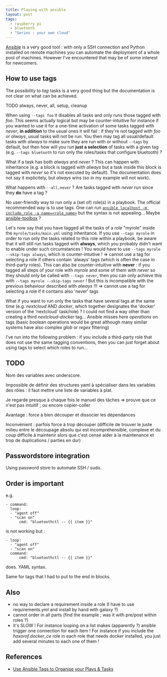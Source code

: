 ```yaml
---
title: Playing with ansible
layout: post
tags:
  - raspberry pi
  - bluetooth
  - "Series : your own cloud"
---
```


[Ansible](https://ansible.com) is a very good tool : with only a SSH connection and Python installed on remote machines you can automate the deployment of a whole pool of machines. However I've encountered that may be of some interest for newcomers.

## How to use tags

The possibility to *tag* tasks is a very good thing but the documentation is not clear on what can be achieved.

TODO always, never, all, setup, cleanup

When using `--tags foo` it disables all tasks and only runs those tagged with *foo*.
This seems actually logical but may be counter-intuitive for instance if you wanted to use it for a one-time activation of some tasks tagged with *never*, **in addition** to the usual ones it will fail : if they're not tagged with *foo* or *always*, usual tasks will not be run.
You then may tag all usual/default tasks with *always* to make sure they are run with or without `--tags` by default, but then how will you run **just a selection** of tasks with a given tag (e.g. `--tags bluetooth` to run only the roles/tasks that configure bluetooth) ?

What if a task has both *always* and *never* ? This can happen with inheritance (e.g. a block is tagged with *always* but a task inside this block is tagged with *never* so it's not executed by default). The documentation does not say it explicitely, but *always* wins (so in my example will not work).

What happens with `--all,never` ? Are tasks tagged with *never* run since they **do** have a tag ?

No user-friendly way to run only a (set of) role(s) in a playbook. The official recommended way is to use tags. One can run [`ansible localhost -m include_role -a name=<role_name>`](https://stackoverflow.com/questions/38350674/ansible-can-i-execute-role-from-command-line) but the syntax is not appealing... Maybe [ansible-toolbox](https://github.com/larsks/ansible-toolbox) ?

Let's now say that you have tagged all the tasks of a role "myrole" inside the `myrole/tasks/main.yml` using inheritance.
If you use `--tags myrole` in order to run only the tasks related to this role within a playbook, be aware that it will still run tasks tagged with **always**, which you probably didn't want to enable under such circumstances ! You would have to use `--tags myrole --skip-tags always`, which is counter-intuitive ! =>  cannot use a tag for selecting a role if others contain 'always' tags (which is often the case in third-party roles).
This can also be counter-intuitive with **never** : if you tagged all steps of your role with *myrole* and some of them with *never* so they should only be called with `--tags never`, then you can only achieve this with `--tags myrole --skip-tags never` ! But this is incompatible with the previous behaviour described with *always* !!! =>  cannot use a tag for selecting a role if it contains also 'never' tags

What if you want to run only the tasks that have several tags at the same time (e.g. *nextcloud* AND *docker*, which together designates the 'docker' version of the 'nextcloud' task/role) ? I could not find a way other than creating a third *nextcloud-docker* tag... Ansible misses here *operations* on tags (basic boolean operations would be great although many similar systems have also complex *glob* or *regex* filtering)

I've run into the following problem : if you include a third-party role that does not use the same tagging conventions, then you can just forget about using tags to select which roles to run...

## TODO

Nom des variables avec underscore.

Impossible de définir des structures yaml à spécialiser dans les variables des rôles : il faut mettre une liste de variables à plat.

Je regarde presque à chaque fois le manuel des tâches => prouve que ce n'est pas intuitif ; ou encore copier-coller

Avantage : force à bien découper et dissocier les dépendances

Inconvénient : parfois force à trop découper (difficile de trouver le juste milieu entre le découpage absolu qui est incompréhensible, complexe et du coup difficile à maintenir alors que c'est censé aider à la maintenance et trop de duplications / parties en dur)

## Passwordstore integration

Using password store to automate SSH / sudo.

## Order is important

e.g.

    - command:
      loop:
      - "agent off"
      - "scan on"
          cmd: "bluetoothctl -- {{ item }}"

is not working but :

    - loop:
      - "agent off"
      - "scan on"
      command:
          cmd: "bluetoothctl -- {{ item }}"

does. YAML syntax.

Same for tags that I had to put to the end in blocks.

## Also

- no way to declare a requirement inside a role (I have to use requirements.yml and install by hand with galaxy ?)
- cannot order in all parts (find the example ; was it with pre/post within roles ?)
- it's SLOW ! For instance looping on a list makes (apparently ?) ansible trigger one connection for each item ! For instance if you include the *haxorof.docker_ce* role in each role that needs docker installed, you just add several minutes to each one of them !

## References

- [Use Ansible Tags to Organise your Plays & Tasks](http://www.oznetnerd.com/use-ansible-tags-organise-plays-tasks/)
